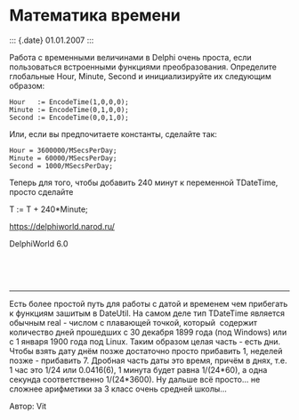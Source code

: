 Математика времени
==================

::: {.date}
01.01.2007
:::

Работа с временными величинами в Delphi очень проста, если пользоваться
встроенными функциями преобразования. Определите глобальные Hour,
Minute, Second и инициализируйте их следующим образом:

    Hour   := EncodeTime(1,0,0,0);
    Minute := EncodeTime(0,1,0,0);
    Second := EncodeTime(0,0,1,0);

Или, если вы предпочитаете константы, сделайте так:

    Hour = 3600000/MSecsPerDay;
    Minute = 60000/MSecsPerDay;
    Second = 1000/MSecsPerDay;

Теперь для того, чтобы добавить 240 минут к переменной TDateTime, просто
сделайте

T := T + 240\*Minute;

<https://delphiworld.narod.ru/>

DelphiWorld 6.0

 

 

------------------------------------------------------------------------

Есть более простой путь для работы с датой и временем чем прибегать к
функциям зашитым в DateUtil. На самом деле тип TDateTime является
обычным real - числом с плавающей точкой, который  содержит количество
дней прошедших с 30 декабря 1899 года (под Windows) или с 1 января 1900
года под Linux. Таким образом целая часть - есть дни. Чтобы взять дату
днём позже достаточно просто прибавить 1, неделей позже - прибавить 7.
Дробная часть даты это время, причём в днях, т.е. 1 час это 1/24 или
0.0416(6), 1 минута будет равна 1/(24\*60), а одна секунда
соответственно 1/(24\*3600). Ну дальше всё просто\... не сложнее
арифметики за 3 класс очень средней школы\...

Автор: Vit

 
